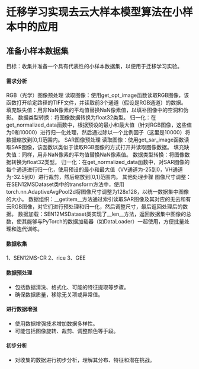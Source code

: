 # 迁移学习实现去云大样本模型算法在小样本中的应用

## 准备小样本数据集

目标：收集并准备一个具有代表性的小样本数据集，以便用于迁移学习实验。

#### 需求分析
RGB（光学）图像预处理
读取图像：使用get_opt_image函数读取RGB图像，该函数打开给定路径的TIFF文件，并读取前3个通道（假设是RGB通道）的数据。
填充缺失值：用非NaN像素的平均值替换NaN像素值，以填补图像中的空洞和伪影。
数据类型转换：将图像数据转换为float32类型。
归一化：在get_normalized_data函数中，根据预设的最小和最大值（针对RGB图像，这些值为0和10000）进行归一化处理，然后通过除以一个比例因子（这里是10000）将数据缩放到[0,1]范围内。
SAR图像预处理
读取图像：使用get_sar_image函数读取SAR图像，该函数以类似于读取RGB图像的方式打开并读取图像数据。
填充缺失值：同样，用非NaN像素的平均值替换NaN像素值。
数据类型转换：将图像数据转换为float32类型。
归一化：在get_normalized_data函数中，对SAR图像的每个通道进行归一化，使用预设的最小和最大值（VV通道为-25到0，VH通道为-32.5到0）进行裁剪，然后缩放到[0,1]范围内。
其他处理步骤
图像尺寸调整：在SEN12MSDataset类中的transform方法中，使用torch.nn.AdaptiveAvgPool2d将图像尺寸调整为128x128，以统一数据集中图像的大小。
数据组织：__getitem__方法通过索引读取SAR图像及其对应的无云和有云RGB图像，对它们进行预处理和归一化，然后调整尺寸，最后返回处理后的数据。
数据加载：SEN12MSDataset类实现了__len__方法，返回数据集中图像的总数，使其能够与PyTorch的数据加载器（如DataLoader）一起使用，方便批量处理和迭代训练。

#### 数据收集
1、SEN12MS-CR
2、rice
3、GEE


#### 数据预处理
- 包括数据清洗、格式化、可能的特征提取等步骤。
- 确保数据质量，移除无关项或异常值。

#### 进行数据增强 
- 使用数据增强技术增加数据多样性。
- 可能包括图像旋转、裁剪、调整颜色等手段。

#### 初步分析
- 对收集的数据进行初步分析，理解其分布、特征和潜在挑战。
